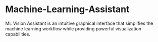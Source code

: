 # Machine-Learning-Assistant
ML Vision Assistant is an intuitive graphical interface that simplifies the machine learning workflow while providing powerful visualization capabilities.
